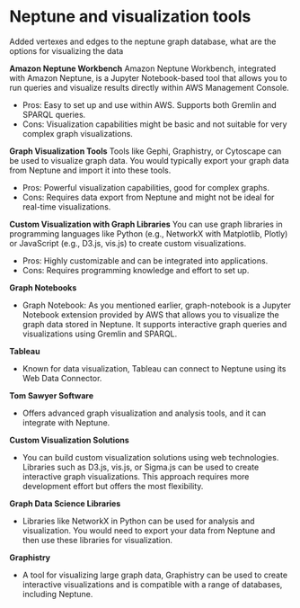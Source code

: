 # Neptune and visualization tools

Added vertexes and edges to the neptune graph database,  what are the options for visualizing the data

**Amazon Neptune Workbench**
Amazon Neptune Workbench, integrated with Amazon Neptune, is a Jupyter Notebook-based tool that allows you to run queries and visualize results directly within AWS Management Console.
- Pros: Easy to set up and use within AWS. Supports both Gremlin and SPARQL queries.
- Cons: Visualization capabilities might be basic and not suitable for very complex graph visualizations.

**Graph Visualization Tools**
Tools like Gephi, Graphistry, or Cytoscape can be used to visualize graph data. You would typically export your graph data from Neptune and import it into these tools.
- Pros: Powerful visualization capabilities, good for complex graphs.
- Cons: Requires data export from Neptune and might not be ideal for real-time visualizations.

**Custom Visualization with Graph Libraries**
You can use graph libraries in programming languages like Python (e.g., NetworkX with Matplotlib, Plotly) or JavaScript (e.g., D3.js, vis.js) to create custom visualizations. 
- Pros: Highly customizable and can be integrated into applications.
- Cons: Requires programming knowledge and effort to set up.

**Graph Notebooks**
- Graph Notebook: As you mentioned earlier, graph-notebook is a Jupyter Notebook extension provided by AWS that allows you to visualize the graph data stored in Neptune. It supports interactive graph queries and visualizations using Gremlin and SPARQL.

**Tableau**
- Known for data visualization, Tableau can connect to Neptune using its Web Data Connector.

**Tom Sawyer Software**
- Offers advanced graph visualization and analysis tools, and it can integrate with Neptune.

**Custom Visualization Solutions**
- You can build custom visualization solutions using web technologies. Libraries such as D3.js, vis.js, or Sigma.js can be used to create interactive graph visualizations. This approach requires more development effort but offers the most flexibility.

**Graph Data Science Libraries**
- Libraries like NetworkX in Python can be used for analysis and visualization. You would need to export your data from Neptune and then use these libraries for visualization.

**Graphistry** 
- A tool for visualizing large graph data, Graphistry can be used to create interactive visualizations and is compatible with a range of databases, including Neptune.